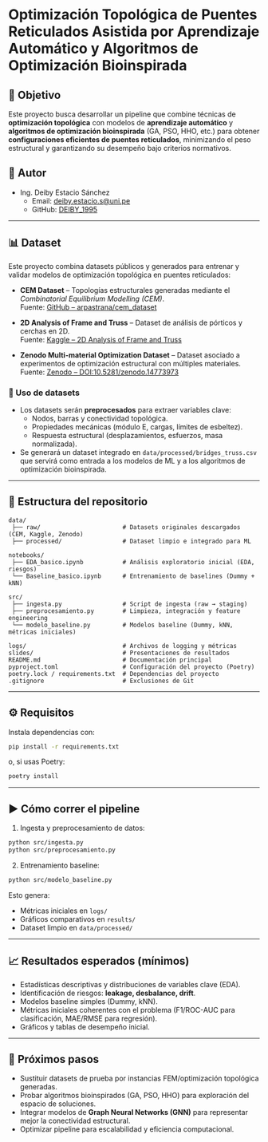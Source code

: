 # Optimización Topológica de Puentes Reticulados Asistida por Aprendizaje Automático y Algoritmos de Optimización Bioinspirada

## 🎯 Objetivo
Este proyecto busca desarrollar un pipeline que combine técnicas de **optimización topológica** con modelos de **aprendizaje automático** y **algoritmos de optimización bioinspirada** (GA, PSO, HHO, etc.) para obtener **configuraciones eficientes de puentes reticulados**, minimizando el peso estructural y garantizando su desempeño bajo criterios normativos.

## 👥 Autor
- Ing. Deiby Estacio Sánchez  
  - Email: deiby.estacio.s@uni.pe  
  - GitHub: [DEIBY_1995](https://github.com/DEIBY-1995)

---

## 📊 Dataset
Este proyecto combina datasets públicos y generados para entrenar y validar modelos de optimización topológica en puentes reticulados:

- **CEM Dataset** – Topologías estructurales generadas mediante el *Combinatorial Equilibrium Modelling (CEM)*.  
  Fuente: [GitHub – arpastrana/cem_dataset](https://github.com/arpastrana/cem_dataset)  

- **2D Analysis of Frame and Truss** – Dataset de análisis de pórticos y cerchas en 2D.  
  Fuente: [Kaggle – 2D Analysis of Frame and Truss](https://www.kaggle.com/datasets/sarankanna/2d-analysis-of-frame-and-truss)  

- **Zenodo Multi-material Optimization Dataset** – Dataset asociado a experimentos de optimización estructural con múltiples materiales.  
  Fuente: [Zenodo – DOI:10.5281/zenodo.14773973](https://zenodo.org/records/14773973)  

### 🔧 Uso de datasets
- Los datasets serán **preprocesados** para extraer variables clave:  
  - Nodos, barras y conectividad topológica.  
  - Propiedades mecánicas (módulo E, cargas, límites de esbeltez).  
  - Respuesta estructural (desplazamientos, esfuerzos, masa normalizada).  
- Se generará un dataset integrado en `data/processed/bridges_truss.csv` que servirá como entrada a los modelos de ML y a los algoritmos de optimización bioinspirada.

---

## 📂 Estructura del repositorio
```
data/
 ├── raw/                       # Datasets originales descargados (CEM, Kaggle, Zenodo)
 ├── processed/                 # Dataset limpio e integrado para ML

notebooks/
 ├── EDA_basico.ipynb           # Análisis exploratorio inicial (EDA, riesgos)
 └── Baseline_basico.ipynb      # Entrenamiento de baselines (Dummy + kNN)

src/
 ├── ingesta.py                 # Script de ingesta (raw → staging)
 ├── preprocesamiento.py        # Limpieza, integración y feature engineering
 └── modelo_baseline.py         # Modelos baseline (Dummy, kNN, métricas iniciales)

logs/                           # Archivos de logging y métricas
slides/                         # Presentaciones de resultados
README.md                       # Documentación principal
pyproject.toml                  # Configuración del proyecto (Poetry)
poetry.lock / requirements.txt  # Dependencias del proyecto
.gitignore                      # Exclusiones de Git
```

---

## ⚙️ Requisitos
Instala dependencias con:
```bash
pip install -r requirements.txt
```
o, si usas Poetry:
```bash
poetry install
```

---

## ▶️ Cómo correr el pipeline
1. Ingesta y preprocesamiento de datos:
```bash
python src/ingesta.py
python src/preprocesamiento.py
```

2. Entrenamiento baseline:
```bash
python src/modelo_baseline.py
```

Esto genera:
- Métricas iniciales en `logs/`  
- Gráficos comparativos en `results/`  
- Dataset limpio en `data/processed/`

---

## 📈 Resultados esperados (mínimos)
- Estadísticas descriptivas y distribuciones de variables clave (EDA).  
- Identificación de riesgos: **leakage, desbalance, drift**.  
- Modelos baseline simples (Dummy, kNN).  
- Métricas iniciales coherentes con el problema (F1/ROC-AUC para clasificación, MAE/RMSE para regresión).  
- Gráficos y tablas de desempeño inicial.  

---

## 🧭 Próximos pasos
- Sustituir datasets de prueba por instancias FEM/optimización topológica generadas.  
- Probar algoritmos bioinspirados (GA, PSO, HHO) para exploración del espacio de soluciones.  
- Integrar modelos de **Graph Neural Networks (GNN)** para representar mejor la conectividad estructural.  
- Optimizar pipeline para escalabilidad y eficiencia computacional.
